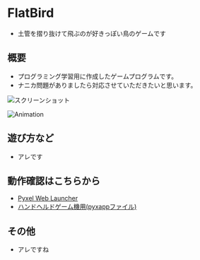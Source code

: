 # FlatBird
- 土管を摺り抜けて飛ぶのが好きっぽい鳥のゲームです


## 概要
- プログラミング学習用に作成したゲームプログラムです。
- ナニカ問題がありましたら対応させていただきたいと思います。

![スクリーンショット](https://cdn-ak.f.st-hatena.com/images/fotolife/H/Hiesuke/20240626/20240626112955.png)

![Animation](https://cdn-ak.f.st-hatena.com/images/fotolife/H/Hiesuke/20240626/20240626112842.gif)


## 遊び方など
- アレです

## 動作確認はこちらから
- [Pyxel Web Launcher](https://kitao.github.io/pyxel/wasm/launcher/?run=Hiekichi.FlatBird.FlatBirdGame240)
- [ハンドヘルドゲーム機用(pyxappファイル)](https://github.com/Hiekichi/FlatBird/blob/main/FlatBird.pyxapp)


## その他
- アレですね
